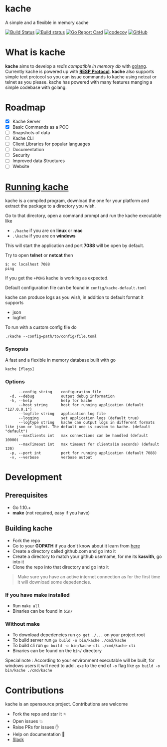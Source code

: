 # kache
A simple and a flexible in memory cache

[![Build Status](https://travis-ci.org/kasvith/kache.svg?branch=master)](https://travis-ci.org/kasvith/kache)
[![Build status](https://ci.appveyor.com/api/projects/status/40cr0460vgqyyor8/branch/master?svg=true)](https://ci.appveyor.com/project/kasvith/kache/branch/master)
[![Go Report Card](https://goreportcard.com/badge/github.com/kasvith/kache)](https://goreportcard.com/report/github.com/kasvith/kache)
[![codecov](https://codecov.io/gh/kasvith/kache/branch/master/graph/badge.svg)](https://codecov.io/gh/kasvith/kache)
[![GitHub](https://img.shields.io/github/license/mashape/apistatus.svg)](https://github.com/kasvith/kache/blob/master/LICENSE)

# What is kache
**kache** aims to develop a *redis compatible in memory db* with [golang](https://golang.org/ "go"). Currently kache is powered up with **[RESP Protocol](https://redis.io/topics/protocol "RESP")**.
**kache** also supports simple text protocol so you can issue commands to kache using netcat or telnet as you please. kache has powered with many features manging a simple codebase with golang.

# Roadmap
- [x] Kache Server
- [x] Basic Commands as a POC
- [ ] Snapshots of data
- [ ] Kache CLI
- [ ] Client Libraries for popular languages
- [ ] Documentation
- [ ] Security
- [ ] Improved data Structures
- [ ] Website

# [Running kache](#command-line-opts)

kache is a compiled program, download the one for your platform and extract the package to a directory you wish.

Go to that directory, open a command prompt and run the kache executable like

- `./kache` if you are on **linux** or **mac**
- `.\kache` if you are on **windows**

This will start the application and port **7088** will be open by default.

Try to open **telnet** or **netcat** then
```
$: nc localhost 7088
ping
```

If you get the `+PONG` kache is working as expected.

Default configuration file can be found in `config/kache-default.toml`

kache can produce logs as you wish, in addition to default format it supports 
 - json
 - logfmt

To run with a custom config file do

`./kache --config=path/to/config/file.toml`

### Synopsis

A fast and a flexible in memory database built with go

```
kache [flags]
```

### Options

```
      --config string    configuration file
  -d, --debug            output debug information
  -h, --help             help for kache
      --host string      host for running application (default "127.0.0.1")
      --logfile string   application log file
      --logging          set application logs (default true)
      --logtype string   kache can output logs in different formats like json or logfmt. The default one is custom to kache. (default "default")
      --maxClients int   max connections can be handled (default 10000)
      --maxTimeout int   max timeout for clients(in seconds) (default 120)
  -p, --port int         port for running application (default 7088)
  -v, --verbose          verbose output
```

# Development

## Prerequisites
 - Go 1.10.+
 - **make** (not required, easy if you have) 

## Building kache
- Fork the repo
- Go to your **GOPATH** if you don't know about it learn from [here](https://github.com/golang/go/wiki/SettingGOPATH "here")
- Create a directory called github.com and go into it
- Create a directory to match your github username, for me its **kasvith**, go into it
- Clone the repo into that directory and go into it

> Make sure you have an active internet connection as for the first time it will download some depedencies.

### If you have make installed
 - Run `make all`
 - Binaries can be found in `bin/`

### Without make
- To download depedencies run `go get ./...` on your project root
- To build server run `go build -o bin/kache ./cmd/kache`
- To build cli run `go build -o bin/kache-cli ./cmd/kache-cli`
- Binaries can be found on the `bin/` directory

Special note : According to your environment executable will be built, for windows users it will need to add `.exe` to the end of `-o` flag like `go build -o bin/kache ./cmd/kache`

# Contributions
kache is an opensource project. Contributions are welcome

- Fork the repo and star it :star:
- Open issues :boom:
- Raise PRs for issues :raised_hand:
- Help on documentation :page_facing_up:
- [Slack](https://kache-db.slack.com/ "Slack")

